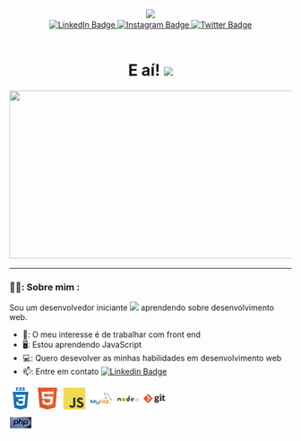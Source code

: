 <div id="header" align="center">
  <img src="https://media.giphy.com/media/jRf5fsn8G6YaogAWxn/giphy.gif" width="100"/>
  <div id="badges">
  <a href="https://www.linkedin.com/in/fellipe-m-dino-275309181/">
    <img src="https://img.shields.io/badge/LinkedIn-C5C6C8?style=for-the-badge&logo=linkedin&logoColor=white" alt="LinkedIn Badge"/>
  </a>
  <a href="https://www.instagram.com/felmiguel/">
    <img src="https://img.shields.io/badge/Instagram-FABFB7?style=for-the-badge&logo=instagram&logoColor=white" alt="Instagram Badge"/>
  </a>
  <a href="https://twitter.com/FellipeMiguel3">
    <img src="https://img.shields.io/badge/Twitter-B2E2F2?style=for-the-badge&logo=twitter&logoColor=white" alt="Twitter Badge"/>
  </a>
</div>
  <img src="https://komarev.com/ghpvc/?username=FellipeMiguel&style=flat-square&color=blue" alt=""/>
  <h1>
  E aí!
  <img src="https://media.giphy.com/media/hvRJCLFzcasrR4ia7z/giphy.gif" width="30px"/>
</h1>
</div>

<div align="center">
  <img src="https://media.giphy.com/media/dWesBcTLavkZuG35MI/giphy.gif" width="600" height="300"/>
</div>

---

### 👨‍💻: Sobre mim :

Sou um desenvolvedor iniciante <img src="https://media.giphy.com/media/WUlplcMpOCEmTGBtBW/giphy.gif" width="30"> aprendendo sobre desenvolvimento web.

- 👀: O meu interesse é de trabalhar com front end
- 🖥️: Estou aprendendo JavaScript
- 💻: Quero desevolver as minhas habilidades em desenvolvimento web
- 📫: Entre em contato [![Linkedin Badge](https://img.shields.io/badge/-Fellipe-C5C6C8?style=flat&logo=Linkedin&logoColor=white)](https://www.linkedin.com/in/fellipe-m-dino-275309181/)

<div>
  <img src="https://github.com/devicons/devicon/blob/master/icons/css3/css3-plain-wordmark.svg"  title="CSS3" alt="CSS" width="40" height="40"/>&nbsp;
  <img src="https://github.com/devicons/devicon/blob/master/icons/html5/html5-original.svg" title="HTML5" alt="HTML" width="40" height="40"/>&nbsp;
  <img src="https://github.com/devicons/devicon/blob/master/icons/javascript/javascript-original.svg" title="JavaScript" alt="JavaScript" width="40" height="40"/>&nbsp;
  <img src="https://github.com/devicons/devicon/blob/master/icons/mysql/mysql-original-wordmark.svg" title="MySQL"  alt="MySQL" width="40" height="40"/>&nbsp;
  <img src="https://github.com/devicons/devicon/blob/master/icons/nodejs/nodejs-original-wordmark.svg" title="NodeJS" alt="NodeJS" width="40" height="40"/>&nbsp;
  <img src="https://github.com/devicons/devicon/blob/master/icons/git/git-original-wordmark.svg" title="Git" **alt="Git" width="40" height="40"/>
</div>
  <img src="https://github.com/devicons/devicon/blob/master/icons/php/php-original.svg" title="Php" **alt="Php" width="40" height="40"/>
</div>


